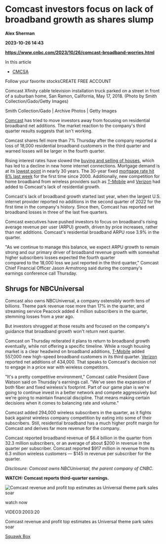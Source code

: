 # Comcast investors focus on lack of broadband growth as shares slump
**Alex Sherman**

**2023-10-26 14:43**

**https://www.cnbc.com/2023/10/26/comcast-broadband-worries.html**

In this article

*   [CMCSA](https://www.cnbc.com/quotes/CMCSA)

Follow your favorite stocksCREATE FREE ACCOUNT

Comcast Xfinity cable television installation truck parked on a street in front of a suburban home, San Ramon, California, May 17, 2018. (Photo by Smith Collection/Gado/Getty Images)

Smith Collection/Gado | Archive Photos | Getty Images

[Comcast](https://www.cnbc.com/quotes/CMCSA/) has tried to move investors away from focusing on residential broadband net additions. The market reaction to the company's third quarter results suggests that isn't working.

Comcast shares fell more than 7% Thursday after the company reported a loss of 18,000 residential broadband customers in the third quarter and warned losses will be larger in the fourth quarter.

Rising interest rates have slowed the [buying and selling of houses](https://www.cnbc.com/2023/10/21/housing-market-is-painful-ugly-anxious-with-8percent-high-rate.html), which has led to a decline in new home internet connections. Mortgage demand is at its [lowest point](https://www.cnbc.com/2023/10/18/mortgage-demand-falls-to-the-lowest-level-since-1995-as-interest-rates-near-8percent.html) in nearly 30 years. The 30-year fixed [mortgage rate hit 8% last week](https://www.cnbc.com/2023/10/18/30-year-fixed-mortgage-rate-just-hit-8percent-for-the-first-time-since-2000.html) for the first time since 2000. Additionally, new competition for home broadband from wireless providers such as [T-Mobile](https://www.cnbc.com/quotes/TMUS/) and [Verizon](https://www.cnbc.com/quotes/VZ/) had added to Comcast's lack of residential growth.

Comcast's lack of broadband growth started last year, when the largest U.S. internet provider reported no additions in the second quarter of 2022 for the first time in the company's history. Since then, Comcast has reported net broadband losses in three of the last five quarters.

Comcast executives have pushed investors to focus on broadband's rising average revenue per user (ARPU) growth, driven by price increases, rather than net additions. Comcast's residential broadband ARPU rose 3.9% in the quarter.

"As we continue to manage this balance, we expect ARPU growth to remain strong and our primary driver of broadband revenue growth with somewhat higher subscribers losses expected the fourth quarter  
compared to the 18,000 loss we just reported in the third quarter," Comcast Chief Financial Officer Jason Armstrong said during the company's earnings conference call Thursday.

Shrugs for NBCUniversal
-----------------------

Comcast also owns NBCUniversal, a company ostensibly worth tens of billions. Theme park revenue rose more than 17% in the quarter, and streaming service Peacock added 4 million subscribers in the quarter, stemming losses from a year ago.

But investors shrugged at those results and focused on the company's guidance that broadband growth won't return next quarter.

Comcast on Thursday reiterated it plans to return to broadband growth eventually, while not offering a specific timeline. While a rough housing market is a clear headwind on broadband additions, [T-Mobile](https://www.cnbc.com/quotes/TMUS/) added 557,000 new high-speed broadband customers in its third quarter. [Verizon](https://www.cnbc.com/quotes/VZ/) reported net additions of 434,000. That speaks to Comcast's decision not to engage in a price war with wireless competitors.

"It's a pretty competitive environment," Comcast cable President Dave Watson said on Thursday's earnings call. "We've seen the expansion of both fiber and fixed wireless's footprint. Part of our game plan is we're going to continue invest in a better network and compete aggressively but we're going to maintain financial discipline. That means making certain decisions when it comes to balancing rate and volume."

Comcast added 294,000 wireless subscribers in the quarter, as it fights back against wireless company competition by eating into some of their subscribers. Still, residential broadband has a much higher profit margin for Comcast and derives far more revenue for the company.

Comcast reported broadband revenue of $6.4 billion in the quarter from 32.3 million subscribers, or an average of about $200 in revenue in the quarter per subscriber. Comcast reported $917 million in revenue from its 6.3 million wireless customers — $145 in revenue per subscriber for the quarter.

_Disclosure: Comcast owns NBCUniversal, the parent company of CNBC._

**WATCH: Comcast reports third-quarter earnings.**

![Comcast revenue and profit top estimates as Universal theme park sales soar](https://image.cnbcfm.com/api/v1/image/107323490-16983190311698319028-31754554954-1080pnbcnews.jpg?v=1698319260&w=750&h=422&vtcrop=y)

watch now

VIDEO3:2003:20

Comcast revenue and profit top estimates as Universal theme park sales soar

[Squawk Box](https://www.cnbc.com/squawk-box-us/)